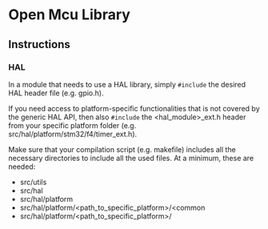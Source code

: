 # Open Mcu Library

## Instructions
### HAL
In a module that needs to use a HAL library, simply `#include` the desired HAL header file (e.g. gpio.h). 

If you need access to platform-specific functionalities that is not covered by the generic HAL API, then also `#include` the <hal_module>_ext.h header from your specific platform folder (e.g. src/hal/platform/stm32/f4/timer_ext.h).

Make sure that your compilation script (e.g. makefile) includes all the necessary directories to include all the used files. At a minimum, these are needed:
* src/utils
* src/hal
* src/hal/platform
* src/hal/platform/<path_to_specific_platform>/<common
* src/hal/platform/<path_to_specific_platform>/<family>
